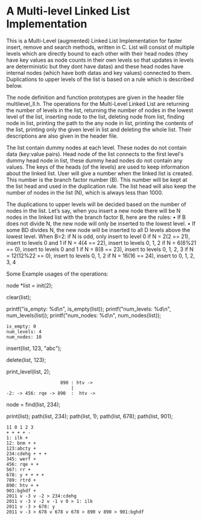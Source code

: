 # A Multi-level Linked List Implementation

This is a Multi-Level (augmented) Linked List Implementation for faster insert, remove and search methods, written in C.  List will consist of multiple levels which are directly bound to each other with their head nodes (they have key values as node counts in their own levels so that updates in levels are deterministic but they dont have datas) and these head nodes have internal nodes (which have both datas and key values) connected to them. Duplications to upper levels of the list is based on a rule which is described below.

The node definition and function prototypes are given in the header file multilevel_ll.h. The operations for the Multi-Level Linked List are returning the number of levels in the list, returning the number of nodes in the lowest level of the list, inserting node to the list, deleting node from list, finding node in list, printing the path to the any node in list, printing the contents of the list, printing only the given level in list and deleting the whole list. Their descriptions are also given in the header file. 

The list contain dummy nodes at each level. These nodes do not contain data (key:value pairs). Head node of the list connects to the first level's dummy head node in list, these dummy head nodes do not contain any values. The keys of the heads (of the levels) are used to keep information about the linked list. User will give a number when the linked list is created. This number is the branch factor number (B). This number will be kept at the list head and used in the duplication rule. The list head will also keep the number of nodes in the list (N), which is always less than 1000.

The duplications to upper levels will be decided based on the number of nodes in the list. Let’s say, when you insert a new node there will be N nodes in the linked list with the branch factor B, here are the rules:
• If B does not divide N, the new node will only be inserted to the lowest level.
• If some BD divides N, the new node will be inserted to all D levels above the lowest level.
When B=2:
if N is odd, only insert to level 0
if N = 2(2 == 21), insert to levels 0 and 1 if N = 4(4 == 22), insert to levels 0, 1, 2
if N = 6(6%21 == 0), insert to levels 0 and 1 if N = 8(8 == 23), insert to levels 0, 1, 2, 3
if N = 12(12%22 == 0), insert to levels 0, 1, 2 if N = 16(16 == 24), insert to 0, 1, 2, 3, 4

Some Example usages of the operations:

node *list = init(2);

clear(list);

printf("is_empty: %d\n", is_empty(list));	printf("num_levels: %d\n", num_levels(list));	printf("num_nodes: %d\n", num_nodes(list));

	is_empty: 0
	num_levels: 4
	num_nodes: 10

insert(list, 123, "abc");

delete(list, 123);

print_level(list, 2);

						890 : htv ->
							|
	-2: -> 456: rqe -> 890  :  htv ->

node = find(list, 234);

print(list);
path(list, 234);
path(list, 1);
path(list, 678);
path(list, 901);
	
	11 0 1 2 3
	+ + + + -
	1: ilk +
	12: bnm + +
	123:abcty +
	234:cdehg + + +
	345: werf +
	456: rqe + +
	567: rr +
	678: y + + + +
	789: rtrd +
	890: htv + +
	901:bghdf +
	2011 v -3 v -2 > 234:cdehg
	2011 v -3 v -2 v -1 v 0 > 1: ilk
	2011 v -3 > 678: y
	2011 v -3 > 678 v 678 v 678 > 890 v 890 > 901:bghdf

